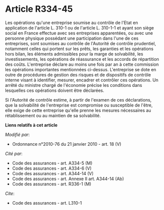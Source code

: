 # Article R334-45

Les opérations qu'une entreprise soumise au contrôle de l'Etat en application de l'article L. 310-1 ou de l'article L.
310-1-1 et ayant son siège social en France effectue avec ses entreprises apparentées, ou avec une personne physique
possédant une participation dans l'une de ces entreprises, sont soumises au contrôle de l'Autorité de contrôle prudentiel,
notamment celles qui portent sur les prêts, les garanties et les opérations hors bilan, les éléments admissibles pour la
marge de solvabilité, les investissements, les opérations de réassurance et les accords de répartition des coûts.
L'entreprise déclare au moins une fois par an à cette commission les opérations importantes mentionnées ci-dessus.
L'entreprise se dote en outre de procédures de gestion des risques et de dispositifs de contrôle interne visant à identifier,
mesurer, encadrer et contrôler ces opérations. Un arrêté du ministre chargé de l'économie précise les conditions dans
lesquelles ces opérations doivent être déclarées.

Si l'Autorité de contrôle estime, à partir de l'examen de ces déclarations, que la solvabilité de l'entreprise est compromise
ou susceptible de l'être, elle exige de cette entreprise qu'elle prenne les mesures nécessaires au rétablissement ou au
maintien de sa solvabilité.

**Liens relatifs à cet article**

_Modifié par_:

  - Ordonnance n°2010-76 du 21 janvier 2010 - art. 18 (V)

_Cité par_:

  - Code des assurances - art. A334-5 (M)
  - Code des assurances - art. A334-6 (V)
  - Code des assurances - art. A344-14 (V)
  - Code des assurances - art. Annexe II art. A344-14 (Ab)
  - Code des assurances - art. R336-1 (M)

_Cite_:

  - Code des assurances - art. L310-1
